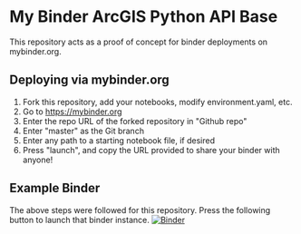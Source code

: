 # My Binder ArcGIS Python API Base

This repository acts as a proof of concept for binder deployments on mybinder.org.

## Deploying via mybinder.org

1. Fork this repository, add your notebooks, modify environment.yaml, etc.
2. Go to https://mybinder.org
3. Enter the repo URL of the forked repository in "Github repo"
3. Enter "master" as the Git branch
4. Enter any path to a starting notebook file, if desired
5. Press "launch", and copy the URL provided to share your binder with anyone!

## Example Binder

The above steps were followed for this repository. Press the following button to launch that binder instance. [![Binder](https://mybinder.org/badge.svg)](https://mybinder.org/v2/gh/DavidJVitale/mybinder_arcgis_py_api_base.git/master)
